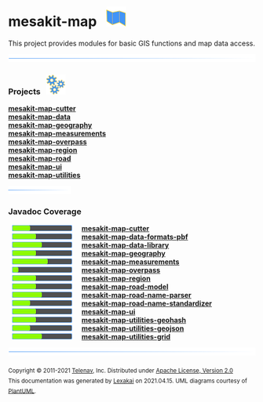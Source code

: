 # mesakit-map &nbsp;&nbsp;![](documentation/images/map-40.png)

This project provides modules for basic GIS functions and map data access.

![](documentation/images/horizontal-line.png)

[//]: # (start-user-text)



[//]: # (end-user-text)

### Projects &nbsp; ![](documentation/images/gears-40.png)

[**mesakit-map-cutter**](cutter/README.md)  
[**mesakit-map-data**](data/README.md)  
[**mesakit-map-geography**](geography/README.md)  
[**mesakit-map-measurements**](measurements/README.md)  
[**mesakit-map-overpass**](overpass/README.md)  
[**mesakit-map-region**](region/README.md)  
[**mesakit-map-road**](road/README.md)  
[**mesakit-map-ui**](ui/README.md)  
[**mesakit-map-utilities**](utilities/README.md)  

![](documentation/images/short-horizontal-line.png)

### Javadoc Coverage

&nbsp;  ![](documentation/images/meter-30-12.png) &nbsp; &nbsp; [**mesakit-map-cutter**](cutter/README.md)  
&nbsp;  ![](documentation/images/meter-40-12.png) &nbsp; &nbsp; [**mesakit-map-data-formats-pbf**](pbf/README.md)  
&nbsp;  ![](documentation/images/meter-50-12.png) &nbsp; &nbsp; [**mesakit-map-data-library**](library/README.md)  
&nbsp;  ![](documentation/images/meter-40-12.png) &nbsp; &nbsp; [**mesakit-map-geography**](geography/README.md)  
&nbsp;  ![](documentation/images/meter-60-12.png) &nbsp; &nbsp; [**mesakit-map-measurements**](measurements/README.md)  
&nbsp;  ![](documentation/images/meter-10-12.png) &nbsp; &nbsp; [**mesakit-map-overpass**](overpass/README.md)  
&nbsp;  ![](documentation/images/meter-40-12.png) &nbsp; &nbsp; [**mesakit-map-region**](region/README.md)  
&nbsp;  ![](documentation/images/meter-40-12.png) &nbsp; &nbsp; [**mesakit-map-road-model**](model/README.md)  
&nbsp;  ![](documentation/images/meter-50-12.png) &nbsp; &nbsp; [**mesakit-map-road-name-parser**](name-parser/README.md)  
&nbsp;  ![](documentation/images/meter-30-12.png) &nbsp; &nbsp; [**mesakit-map-road-name-standardizer**](name-standardizer/README.md)  
&nbsp;  ![](documentation/images/meter-40-12.png) &nbsp; &nbsp; [**mesakit-map-ui**](ui/README.md)  
&nbsp;  ![](documentation/images/meter-40-12.png) &nbsp; &nbsp; [**mesakit-map-utilities-geohash**](geohash/README.md)  
&nbsp;  ![](documentation/images/meter-30-12.png) &nbsp; &nbsp; [**mesakit-map-utilities-geojson**](geojson/README.md)  
&nbsp;  ![](documentation/images/meter-50-12.png) &nbsp; &nbsp; [**mesakit-map-utilities-grid**](grid/README.md)

[//]: # (start-user-text)



[//]: # (end-user-text)

![](documentation/images/horizontal-line.png)

<sub>Copyright &#169; 2011-2021 [Telenav](http://telenav.com), Inc. Distributed under [Apache License, Version 2.0](LICENSE)</sub>  
<sub>This documentation was generated by [Lexakai](https://github.com/Telenav/lexakai) on 2021.04.15. UML diagrams courtesy
of [PlantUML](http://plantuml.com).</sub>
